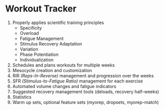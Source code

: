 # Workout Tracker

1. Properly applies scientific training principles
   - Specificity
   - Overload
   - Fatigue Management
   - Stimulus Recovery Adaptation
   - Variation
   - Phase Potentiation
   - Individualization
2. Schedules and plans workouts for multiple weeks
3. Mesocycle creation and customization
4. RIR _(Reps-In-Reverse)_ management and progression over the weeks
5. SFR _(Stimulus-to-Fatigue Ratio)_ management for each exercise
6. Automated volume changes and fatigue indicators
7. Suggested recovery management tools (deloads, recovery half-weeks)
8. Statistics
9. Warm up sets, optional feature sets (myorep, dropsets, myorep-match)
